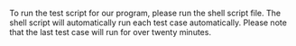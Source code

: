 To run the test script for our program, please run the shell script file. The shell script will automatically run each test case automatically. Please note that the last test case will run for over twenty minutes.